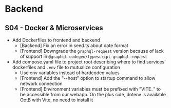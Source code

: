 # Backend

## S04 - Docker & Microservices

- Add Dockerfiles to frontend and backend
  - [Backend] Fix an error in seed.ts about date format
  - [Frontend] Downgrade the `graphql-request` version because of lack of support in `@graphql-codegen/typescript-graphql-request`
- Add compose.yaml file to project root describing where to find services' dockerfiles and `.env` file to mutualize configuration
  - Use env variables instead of hardcoded values
  - [Frontend] Add the "--host" option to startup command to allow network connection
  - [Frontend] Environment variables must be prefixed with "VITE\_" to be accessible from our webapp. On the plus side, dotenv is available OotB with Vite, no need to install it
